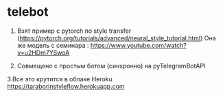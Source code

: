 # telebot
1. Взят пример с pytorch по style transfer (https://pytorch.org/tutorials/advanced/neural_style_tutorial.html)
Она же модель с семинара : https://www.youtube.com/watch?v=u2HDm7YSwoA

2. Cовмещено с простым ботом (синхронно) на pyTelegramBotAPI

3.Все это крутится в облаке Heroku https://taraborinstyleflow.herokuapp.com
